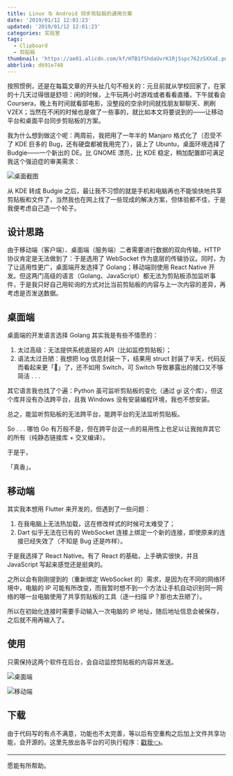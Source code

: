 ```yaml
---
title: Linux 与 Android 同步剪贴板的通用方案
date: '2019/01/12 12:01:23'
updated: '2019/01/12 12:01:23'
categories: 实验室
tags:
  - Clipboard
  - 剪贴板
thumbnail: 'https://ae01.alicdn.com/kf/HTB1fShdaUvrK1RjSspc762zSXXaE.png'
abbrlink: d691e748
---
```


按照惯例，还是在每篇文章的开头扯几句不相关的：元旦前就从学校回家了，在家的十几天过得很是舒坦：闲的时候，上午玩两小时游戏或者看看直播，下午就看会 Coursera，晚上有时间就看部电影，没整段的空余时间就找朋友聊聊天、刷刷 V2EX；当然在不闲的时候也是做了一些事的，就比如本文将要说到的——让移动平台和桌面平台同步剪贴板的方案。

<!-- more -->

我为什么想到做这个呢：两周前，我把用了一年半的 Manjaro 格式化了（忍受不了 KDE 巨多的 Bug，还有硬盘都被我用完了），装上了 Ubuntu，桌面环境选择了 Budgie——一个新出的 DE。比 GNOME 漂亮，比 KDE 稳定，稍加配置即可满足我这个强迫症的审美需求：

![桌面截图](https://ae01.alicdn.com/kf/HTB15xNmaOzxK1RjSspj763S.pXaS.png)

从 KDE 转成 Budgie 之后，最让我不习惯的就是手机和电脑再也不能愉快地共享剪贴板和文件了，当然我也在网上找了一些现成的解决方案，但体验都不佳，于是我便考虑自己造一个轮子。

## 设计思路

由于移动端（客户端）、桌面端（服务端）二者需要进行数据的双向传输，HTTP 协议肯定是无法做到了：于是选用了 WebSocket 作为底层的传输协议。同时，为了让适用性更广，桌面端开发选择了 Golang；移动端则使用 React Native 开发。但这两门高级的语言（Golang、JavaScript）都无法为剪贴板添加监听事件，于是我只好自己用轮询的方式对比当前剪贴板的内容与上一次内容的差异，再考虑是否发送数据。

## 桌面端

桌面端的开发语言选择 Golang 其实我是有些不情愿的：

1. 太过高级：无法提供系统底层的 API（比如监控剪贴板）；
2. 语法太过丑陋：我想把 log 信息封装一下，结果用 struct 封装了半天，代码反而看起来更「💩」了，还不如用 Switch，可 Switch 导致暴露出的接口又不够简洁 . . .

其它语言我也找了个遍：Python 虽可监听剪贴板的变化（通过 gi 这个库），但这个库并没有办法跨平台，且我 Windows 没有安装编程环境，我也不想安装。

总之，能监听剪贴板的无法跨平台，能跨平台的无法监听剪贴板。

So . . . 哪怕 Go 有万般不是，但在跨平台这一点的易用性上也足以让我抛弃其它的所有（纯静态链接库 + 交叉编译）。

于是乎，

「真香」。

## 移动端

其实我本想用 Flutter 来开发的，但遇到了一些问题：

1. 在我电脑上无法热加载，这在修改样式的时候可太难受了；
2. Dart 似乎无法在已有的 WebSocket 连接上绑定一个新的连接，即使原来的连接已经失效了（不知是 Bug 还是咋样）。

于是我选择了 React Native。有了 React 的基础，上手确实很快，并且 JavaScript 写起来感觉还是挺爽的。

之所以会有刚刚提到的（重新绑定 WebSocket 的）需求，是因为在不同的网络环境中，电脑的 IP 可能有所改变，而我暂时想不到一个方法让手机自动识别同一网络的哪一台电脑使用了共享剪贴板的工具（逐一扫描 IP？那也太丑陋了）。

所以在初始化连接时需要手动输入一次电脑的 IP 地址，随后地址信息会被保存，之后就不用再输入了。

## 使用

只需保持这两个软件在后台，会自动监控剪贴板的内容并发送。

![桌面端](https://ae01.alicdn.com/kf/HTB1nepnaIfrK1RkSnb4760HRFXaf.png)

![移动端](https://ae01.alicdn.com/kf/HTB1dj0maN_rK1RkHFqDq6yJAFXam.jpg)

## 下载

由于代码写的有点不满意，功能也不太完善，等以后有空重构之后加上文件共享功能，会开源的。这里先放出各平台的可执行程序：[戳我👈](https://bit.ly/clipboard_shared)。

---

愿能有所帮助。